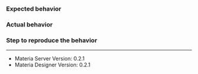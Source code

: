 ### Expected behavior

### Actual behavior

### Step to reproduce the behavior


---

* Materia Server Version: 0.2.1
* Materia Designer Version: 0.2.1
